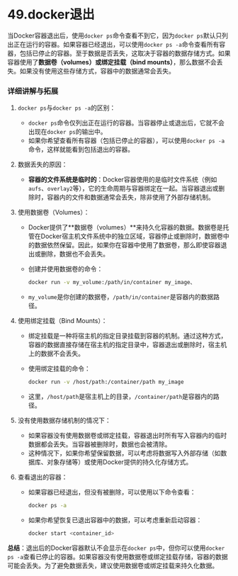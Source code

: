 # 49.docker退出

当Docker容器退出后，使用`docker ps`命令查看不到它，因为`docker ps`默认只列出正在运行的容器。如果容器已经退出，可以使用`docker ps -a`命令查看所有容器，包括已停止的容器。至于数据是否丢失，这取决于容器的数据存储方式。如果容器使用了**数据卷（volumes）**或**绑定挂载（bind mounts）**，那么数据不会丢失。如果没有使用这些存储方式，容器中的数据通常会丢失。

### 详细讲解与拓展

1. `docker ps`与`docker ps -a`的区别：

   - `docker ps`命令仅列出正在运行的容器。当容器停止或退出后，它就不会出现在`docker ps`的输出中。
   - 如果你希望查看所有容器（包括已停止的容器），可以使用`docker ps -a`命令，这样就能看到包括退出的容器。

2. 数据丢失的原因：

   - **容器的文件系统是临时的**：Docker容器使用的是临时文件系统（例如`aufs`、`overlay2`等），它的生命周期与容器绑定在一起。当容器退出或删除时，容器内的文件和数据通常会丢失，除非使用了外部存储机制。

3. 使用数据卷（Volumes）：

   - Docker提供了**数据卷（volumes）**来持久化容器的数据。数据卷是托管在Docker宿主机文件系统中的独立区域，容器停止或删除时，数据卷中的数据依然保留。因此，如果你在容器中使用了数据卷，那么即使容器退出或删除，数据也不会丢失。

   - 创建并使用数据卷的命令：

     ```bash
     docker run -v my_volume:/path/in/container my_image、
     ```

   - `my_volume`是你创建的数据卷，`/path/in/container`是容器内的数据路径。

4. 使用绑定挂载（Bind Mounts）：

   - 绑定挂载是一种将宿主机的指定目录挂载到容器的机制。通过这种方式，容器的数据直接存储在宿主机的指定目录中，容器退出或删除时，宿主机上的数据不会丢失。

   - 使用绑定挂载的命令：

     ```bash
     docker run -v /host/path:/container/path my_image
     ```

   - 这里，`/host/path`是宿主机上的目录，`/container/path`是容器内的路径。

5. 没有使用数据存储机制的情况下：

   - 如果容器没有使用数据卷或绑定挂载，容器退出时所有写入容器内的临时数据都会丢失。当容器被删除时，数据也会被清除。
   - 这种情况下，如果你希望保留数据，可以考虑将数据写入外部存储（如数据库、对象存储等）或使用Docker提供的持久化存储方式。

6. 查看退出的容器：

   - 如果容器已经退出，但没有被删除，可以使用以下命令查看：

     ```bash
     docker ps -a
     ```

   - 如果你希望恢复已退出容器中的数据，可以考虑重新启动容器：

     ```bash
     docker start <container_id>
     ```

**总结**：退出后的Docker容器默认不会显示在`docker ps`中，但你可以使用`docker ps -a`查看已停止的容器。如果容器没有使用数据卷或绑定挂载存储，容器的数据可能会丢失。为了避免数据丢失，建议使用数据卷或绑定挂载来持久化数据。